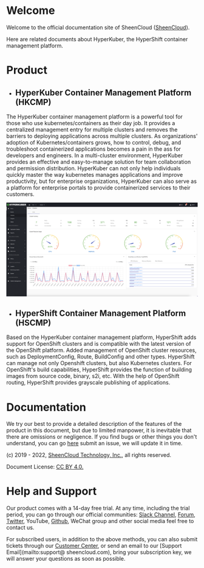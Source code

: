 # Welcome

Welcome to the official documentation site of SheenCloud ([SheenCloud](https://sheencloud.com)).

Here are related documents about HyperKuber, the HyperShift container management platform.


# Product

+ ## HyperKuber Container Management Platform (HKCMP)

The HyperKuber container management platform is a powerful tool for those who use kubernetes/containers as their day job. It provides a centralized management entry for multiple clusters and removes the barriers to deploying applications across multiple clusters. As organizations' adoption of Kubernetes/containers grows, how to control, debug, and troubleshoot containerized applications becomes a pain in the ass for developers and engineers. In a multi-cluster environment, HyperKuber provides an effective and easy-to-manage solution for team collaboration and permission distribution. HyperKuber can not only help individuals quickly master the way kubernetes manages applications and improve productivity, but for enterprise organizations, HyperKuber can also serve as a platform for enterprise portals to provide containerized services to their customers.

![overview](/assets/images/overview.png)

+ ## HyperShift Container Management Platform (HSCMP)


Based on the HyperKuber container management platform, HyperShift adds support for OpenShift clusters and is compatible with the latest version of the OpenShift platform. Added management of OpenShift cluster resources, such as DeploymentConfig, Route, BuildConfig and other types. HyperShift can manage not only Openshift clusters, but also Kubernetes clusters. For OpenShift's build capabilities, HyperShift provides the function of building images from source code, binary, s2i, etc. With the help of OpenShift routing, HyperShift provides grayscale publishing of applications.



# Documentation

We try our best to provide a detailed description of the features of the product in this document, but due to limited manpower, it is inevitable that there are omissions or negligence. If you find bugs or other things you don't understand, you can go [here](https://github.com/sheencloud/sheencloud.github.io/issues) submit an issue, we will update it in time.

(c) 2019 - 2022, [SheenCloud Technology, Inc.](https://sheencloud.com), all rights reserved.

Document License: [CC BY 4.0.](https://creativecommons.org/licenses/by/4.0/)


# Help and Support

Our product comes with a 14-day free trial. At any time, including the trial period, you can go through our official communities: [Slack Channel](https://sheencloud-workspace.slack.com), [Forum](https://github.com/orgs/sheencloud/discussions), [Twitter](https://twitter.com/sheen_cloud), YouTube, [Github](https://github.com/sheencloud), WeChat group and other social media feel free to contact us.

For subscribed users, in addition to the above methods, you can also submit tickets through our [Customer Center](https://accounts.sheencloud.com), or send an email to our [Support Email](mailto:support@ sheencloud.com), bring your subscription key, we will answer your questions as soon as possible.